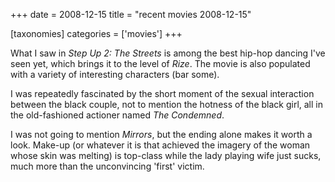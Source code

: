+++
date = 2008-12-15
title = "recent movies 2008-12-15"

[taxonomies]
categories = ['movies']
+++

What I saw in *Step Up 2: The Streets* is among the best hip-hop dancing
I've seen yet, which brings it to the level of *Rize*. The movie is
also populated with a variety of interesting characters (bar some).

I was repeatedly fascinated by the short moment of the sexual
interaction between the black couple, not to mention the hotness of the
black girl, all in the old-fashioned actioner named *The Condemned*.

I was not going to mention *Mirrors*, but the ending alone makes it
worth a look. Make-up (or whatever it is that achieved the imagery of
the woman whose skin was melting) is top-class while the lady playing
wife just sucks, much more than the unconvincing 'first' victim.
